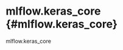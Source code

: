 # mlflow.keras_core {#mlflow.keras_core}

<div class="automodule" markdown="1" members="" undoc-members=""
show-inheritance="">

mlflow.keras_core

</div>
